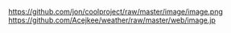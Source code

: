 https://github.com/jon/coolproject/raw/master/image/image.png
https://github.com/Acejkee/weather/raw/master/web/image.jp